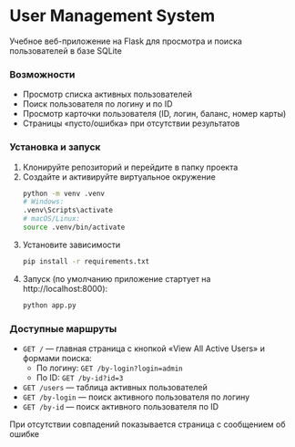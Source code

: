 # User Management System

Учебное веб-приложение на Flask для просмотра и поиска пользователей в базе SQLite

### Возможности
 - Просмотр списка активных пользователей
 - Поиск пользователя по логину и по ID
 - Просмотр карточки пользователя (ID, логин, баланс, номер карты)
 - Страницы «пусто/ошибка» при отсутствии результатов

### Установка и запуск
 1. Клонируйте репозиторий и перейдите в папку проекта
 2. Создайте и активируйте виртуальное окружение
    ```bash
    python -m venv .venv
    # Windows:
    .venv\Scripts\activate
    # macOS/Linux:
    source .venv/bin/activate
    ```
 3. Установите зависимости
    ``` bash
    pip install -r requirements.txt
    ```
 4. Запуск (по умолчанию приложение стартует на http://localhost:8000):
    ``` bash
    python app.py
    ```
### Доступные маршруты
- <code>GET /</code> — главная страница с кнопкой «View All Active Users» и формами поиска:
  - По логину: <code>GET /by-login?login=admin</code>
  - По ID: <code>GET /by-id?id=3</code>
- <code>GET /users</code> — таблица активных пользователей
- <code>GET /by-login</code> — поиск активного пользователя по логину
- <code>GET /by-id</code> — поиск активного пользователя по ID

При отсутствии совпадений показывается страница с сообщением об ошибке
